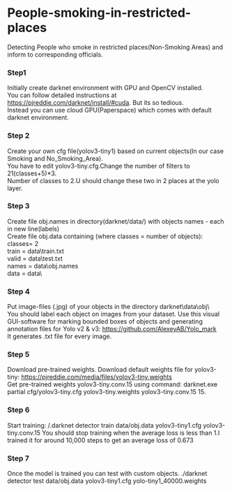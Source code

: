 # People-smoking-in-restricted-places
Detecting People who smoke in restricted places(Non-Smoking Areas) and inform to corresponding officials.
### Step1 ###
Initially create darknet environment with GPU and OpenCV installed.\
You can follow detailed instructions at https://pjreddie.com/darknet/install/#cuda. But its so tedious.\
Instead you can use cloud GPU(Paperspace) which comes with default darknet environment.
### Step 2 ###
Create your own cfg file(yolov3-tiny1) based on current objects(In our case Smoking and No_Smoking_Area).\
You have to edit yolov3-tiny.cfg.Change the number of filters to 21(classes+5)*3.\
Number of classes to 2.U should change these two in 2 places at the yolo layer.
### Step 3 ###
Create file obj.names in directory(darknet/data/)  with objects names - each in new line(labels)\
Create file obj.data  containing (where classes = number of objects):\
classes= 2 \
train  = data\train.txt \
valid  = data\test.txt \
names = data\obj.names \
data = data\ 
### Step 4 ###
Put image-files (.jpg) of your objects in the directory darknet\data\obj\ \
You should label each object on images from your dataset. Use this visual GUI-software for marking bounded boxes of objects and generating annotation files for Yolo v2 & v3: https://github.com/AlexeyAB/Yolo_mark \
It generates .txt file for every image.
### Step 5 ###
Download pre-trained weights.
Download default weights file for yolov3-tiny: https://pjreddie.com/media/files/yolov3-tiny.weights \
Get pre-trained weights yolov3-tiny.conv.15 using command: darknet.exe partial cfg/yolov3-tiny.cfg yolov3-tiny.weights yolov3-tiny.conv.15 15.
### Step 6 ###
Start training: /.darknet detector train data/obj.data yolov3-tiny1.cfg yolov3-tiny.conv.15
You should stop training when the average loss is less than 1.I trained it for around 10,000 steps to get an average loss of 0.673
### Step 7 ###
Once the model is trained you can test with custom objects.
./darknet detector test data/obj.data yolov3-tiny1.cfg yolo-tiny1_40000.weights
